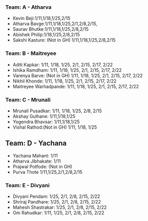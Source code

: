 ### Team: A - Atharva
- Kevin Beji:1/11,1/18,1/25,2/15
- Atharva Bavge:1/11,1/18,1/25,2/1,2/8,2/15,
- Saurav Bhutke:1/11,1/18,1/25,2/8,2/15
- Abishek Philip:1/18,1/25,2/8,2/15
- Sakshi Kasture: (Not in GH) 1/11,1/18,1/25,2/8,2/15

### Team: B - Maitreyee
- Aditi Kapkar: 1/11, 1/18, 1/25, 2/1, 2/15, 2/17, 2/22
- Ishika Ramdham: 1/11, 1/18, 1/25, 2/1, 2/15, 2/17, 2/22
- Varenya Barve: (Not in GH) 1/11, 1/18, 1/25, 2/1, 2/15, 2/17, 2/22
- Nikhil Khonde: 1/11, 1/18, 1/25, 2/1, 2/15, 2/17, 2/22
- Maitreyee Warhadpande: 1/11, 1/18, 1/25, 2/1, 2/15, 2/17, 2/22

### Team: C - Mrunali
- Mrunali Pusadkar: 1/11, 1/18, 1/25, 2/8, 2/15
- Akshay Gulhane: 1/11,1/18,1/25
- Yogendra Bhavsar: 1/11,1/18,1/25
- Vishal Rathod:(Not in GH)  1/11, 1/18, 1/25 

## Team: D - Yachana
- Yachana Mahant: 1/11
- Atharva Jibhakate: 1/11
- Prajwal Potfode: (Not in GH)
- Purva Thote 1/11,1/25,2/1,2/8,2/15

### Team: E - Divyani
- Divyani Pendam: 1/25, 2/1, 2/8, 2/15, 2/22
- Shriraj Pandhare: 1/25, 2/1, 2/8, 2/15, 2/22
- Mahesh Shastrakar: 1/25, 2/1, 2/8, 2/15, 2/22
- Om Rahudkar: 1/11, 1/25, 2/1, 2/8, 2/15, 2/22

